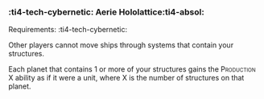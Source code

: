 ### :ti4-tech-cybernetic: **Aerie Hololattice**:ti4-absol:

Requirements: :ti4-tech-cybernetic:

Other players cannot move ships through systems that contain your structures.

Each planet that contains 1 or more of your structures gains the <span style="font-variant:small-caps;">Production</span> X ability as if it were a unit, where X is the number of structures on that planet.
